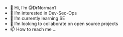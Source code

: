 - 👋 Hi, I’m @DrNorman1
- 👀 I’m interested in Dev-Sec-Ops
- 🌱 I’m currently learning SE
- 💞️ I’m looking to collaborate on open source projects
- 📫 How to reach me ...

<!---
DrNorman1/DrNorman1 is a ✨ special ✨ repository because its `README.md` (this file) appears on your GitHub profile.
You can click the Preview link to take a look at your changes.
--->
